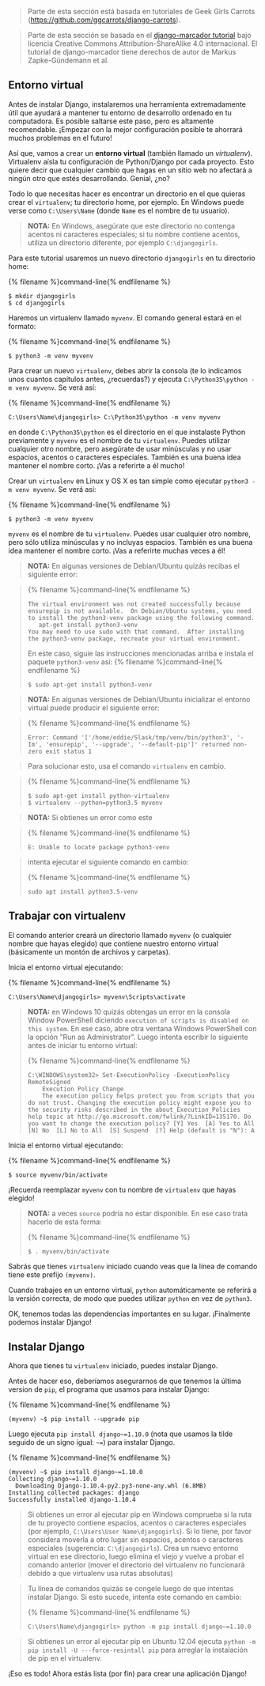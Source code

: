 > Parte de esta sección está basada en tutoriales de Geek Girls Carrots (https://github.com/ggcarrots/django-carrots).

> Parte de esta sección se basada en el [django-marcador tutorial](http://django-marcador.keimlink.de/) bajo licencia Creative Commons Attribution-ShareAlike 4.0 internacional. El tutorial de django-marcador tiene derechos de autor de Markus Zapke-Gündemann et al.


## Entorno virtual

Antes de instalar Django, instalaremos una herramienta extremadamente útil que ayudará a mantener tu entorno de desarrollo ordenado en tu computadora. Es posible saltarse este paso, pero es altamente recomendable. ¡Empezar con la mejor configuración posible te ahorrará muchos problemas en el futuro!

Así que, vamos a crear un **entorno virtual** (también llamado un *virtualenv*). Virtualenv aísla tu configuración de Python/Django por cada proyecto. Esto quiere decir que cualquier cambio que hagas en un sitio web no afectará a ningún otro que estés desarrollando. Genial, ¿no?

Todo lo que necesitas hacer es encontrar un directorio en el que quieras crear el `virtualenv`; tu directorio home, por ejemplo. En Windows puede verse como `C:\Users\Name` (donde `Name` es el nombre de tu usuario).

> __NOTA:__ En Windows, asegúrate que este directorio no contenga acentos ni caracteres especiales; si tu nombre contiene acentos, utiliza un directorio diferente, por ejemplo `C:\djangogirls`.

Para este tutorial usaremos un nuevo directorio `djangogirls` en tu directorio home:

{% filename %}command-line{% endfilename %}
```
$ mkdir djangogirls
$ cd djangogirls
```

Haremos un virtualenv llamado `myvenv`. El comando general estará en el formato:

{% filename %}command-line{% endfilename %}
```
$ python3 -m venv myvenv
```

<!--sec data-title="Windows" data-id="virtualenv_installation_windows"
data-collapse=true ces-->

Para crear un nuevo `virtualenv`, debes abrir la consola (te lo indicamos unos cuantos capítulos antes, ¿recuerdas?) y ejecuta `C:\Python35\python -m venv myvenv`. Se verá así:

{% filename %}command-line{% endfilename %}
```
C:\Users\Name\djangogirls> C:\Python35\python -m venv myvenv
```

en donde `C:\Python35\python` es el directorio en el que instalaste Python previamente y `myvenv` es el nombre de tu `virtualenv`. Puedes utilizar cualquier otro nombre, pero asegúrate de usar minúsculas y no usar espacios, acentos o caracteres especiales. También es una buena idea mantener el nombre corto. ¡Vas a referirte a él mucho!

<!--endsec-->

<!--sec data-title="Linux and OS X" data-id="virtualenv_installation_linuxosx"
data-collapse=true ces-->

Crear un `virtualenv` en Linux y OS X es tan simple como ejecutar `python3 -m venv myvenv`.
Se verá así:

{% filename %}command-line{% endfilename %}
```
$ python3 -m venv myvenv
```

`myvenv` es el nombre de tu `virtualenv`. Puedes usar cualquier otro nombre, pero sólo utiliza minúsculas y no incluyas espacios. También es una buena idea mantener el nombre corto. ¡Vas a referirte muchas veces a él!

> __NOTA:__ En algunas versiones de Debian/Ubuntu quizás recibas el siguiente error:

>{% filename %}command-line{% endfilename %}
>```
>The virtual environment was not created successfully because ensurepip is not available.  On Debian/Ubuntu systems, you need to install the python3-venv package using the following command.
>    apt-get install python3-venv
>You may need to use sudo with that command.  After installing the python3-venv package, recreate your virtual environment.
>```
>
> En este caso, siguie las instrucciones mencionadas arriba e instala el paquete `python3-venv` así:
>{% filename %}command-line{% endfilename %}
>```
>$ sudo apt-get install python3-venv
>```  

> __NOTA:__ En algunas versiones de Debian/Ubuntu inicializar el entorno virtual puede producir el siguiente error:

>{% filename %}command-line{% endfilename %}
>```
>Error: Command '['/home/eddie/Slask/tmp/venv/bin/python3', '-Im', 'ensurepip', '--upgrade', '--default-pip']' returned non-zero exit status 1
>```

> Para solucionar esto, usa el comando `virtualenv` en cambio.

>{% filename %}command-line{% endfilename %}
>```
>$ sudo apt-get install python-virtualenv
>$ virtualenv --python=python3.5 myvenv
>```

> __NOTA:__ Si obtienes un error como este

>{% filename %}command-line{% endfilename %}
>```
>E: Unable to locate package python3-venv
>```

> intenta ejecutar el siguiente comando en cambio:
>
>{% filename %}command-line{% endfilename %}
>```
>sudo apt install python3.5-venv
>```

<!--endsec-->

## Trabajar con virtualenv

El comando anterior creará un directorio llamado `myvenv` (o cualquier nombre que hayas elegido) que contiene nuestro entorno virtual (básicamente un montón de archivos y carpetas).

<!--sec data-title="Windows" data-id="virtualenv_windows"
data-collapse=true ces-->

Inicia el entorno virtual ejecutando:

{% filename %}command-line{% endfilename %}
```
C:\Users\Name\djangogirls> myvenv\Scripts\activate
```

> __NOTA:__ en Windows 10 quizás obtengas un error en la consola Window PowerShell diciendo `execution of scripts is disabled on this system`. En ese caso, abre otra ventana Windows PowerShell con la opción "Run as Administrator". Luego intenta escribir lo siguiente antes de iniciar tu entorno virtual:
>
>{% filename %}command-line{% endfilename %}
>```
>C:\WINDOWS\system32> Set-ExecutionPolicy -ExecutionPolicy RemoteSigned
>     Execution Policy Change
>     The execution policy helps protect you from scripts that you do not trust. Changing the execution policy might expose you to the security risks described in the about_Execution_Policies help topic at http://go.microsoft.com/fwlink/?LinkID=135170. Do you want to change the execution policy? [Y] Yes  [A] Yes to All  [N] No  [L] No to All  [S] Suspend  [?] Help (default is "N"): A
>```

<!--endsec-->


<!--sec data-title="Linux and OS X" data-id="virtualenv_linuxosx"
data-collapse=true ces-->

Inicia el entorno virtual ejecutando:

{% filename %}command-line{% endfilename %}
```
$ source myvenv/bin/activate
```

¡Recuerda reemplazar `myvenv` con tu nombre de `virtualenv` que hayas elegido!

> __NOTA:__ a veces `source` podría no estar disponible. En ese caso trata hacerlo de esta forma:
>
>{% filename %}command-line{% endfilename %}
>```
>$ . myvenv/bin/activate
>```

<!--endsec-->

Sabrás que tienes `virtualenv` iniciado cuando veas que la línea de comando tiene este prefijo `(myvenv)`.

Cuando trabajes en un entorno virtual, `python` automáticamente se referirá a la versión correcta, de modo que puedes utilizar `python` en vez de `python3`.

OK, tenemos todas las dependencias importantes en su lugar. ¡Finalmente podemos instalar Django!

## Instalar Django

Ahora que tienes tu `virtualenv` iniciado, puedes instalar Django.

Antes de hacer eso, deberíamos asegurarnos de que tenemos la última version de `pip`, el programa que usamos para instalar Django:

{% filename %}command-line{% endfilename %}
```
(myvenv) ~$ pip install --upgrade pip
```

Luego ejecuta `pip install django~=1.10.0` (nota que usamos la tilde seguido de un signo igual: `~=`) para instalar Django.

{% filename %}command-line{% endfilename %}
```
(myvenv) ~$ pip install django~=1.10.0
Collecting django~=1.10.0
  Downloading Django-1.10.4-py2.py3-none-any.whl (6.8MB)
Installing collected packages: django
Successfully installed django-1.10.4
```

<!--sec data-title="Windows" data-id="django_err_windows"
data-collapse=true ces-->

> Si obtienes un error al ejecutar pip en Windows comprueba si la ruta de tu proyecto contiene espacios, acentos o caracteres especiales (por ejemplo, `C:\Users\User Name\djangogirls`). Si lo tiene, por favor considera moverla a otro lugar sin espacios, acentos o caracteres especiales (sugerencia: `C:\djangogirls`). Crea un nuevo entorno virtual en ese directorio, luego elimina el viejo y vuelve a probar el comando anterior (mover el directorio del virtualenv no funcionará debido a que virtualenv usa rutas absolutas)

<!--endsec-->

<!--sec data-title="Windows 8 and Windows 10" data-id="django_err_windows8and10"
data-collapse=true ces-->

> Tu línea de comandos quizás se congele luego de que intentas instalar Django. Si esto sucede, intenta este comando en cambio:
>
>{% filename %}command-line{% endfilename %}
>```
>C:\Users\Name\djangogirls> python -m pip install django~=1.10.0
>```

<!--endsec-->

<!--sec data-title="Linux" data-id="django_err_linux"
data-collapse=true ces-->


> Si obtienes un error al ejecutar pip en Ubuntu 12.04 ejecuta `python -m pip install -U ---force-resintall pip` para arreglar la instalación de pip en el virtualenv.

<!--endsec-->

¡Eso es todo! Ahora estás lista (por fin) para crear una aplicación Django!
